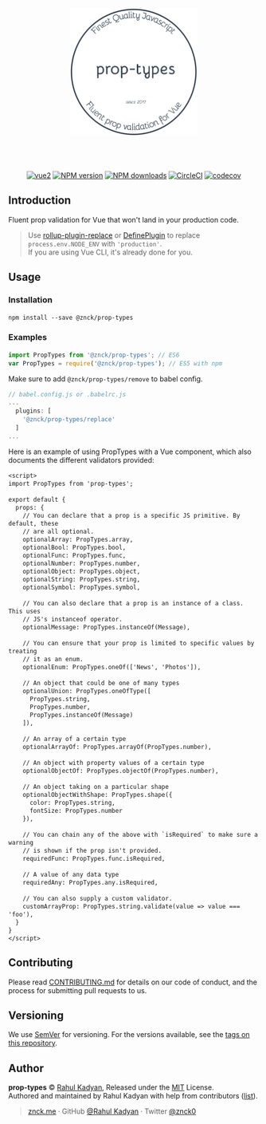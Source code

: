 <div class="text-xs-center" align="center" style="margin: 20px">
  <img src="./logo.png" height="255" alt="prop-types">
</div><br><br>

<div class="text-xs-center" align="center">

  [![vue2](https://img.shields.io/badge/vue-2.x-brightgreen.svg)](https://vuejs.org/)
  [![NPM version](https://img.shields.io/npm/v/@znck/prop-types.svg?style=flat)](https://npmjs.com/package/@znck/prop-types)
  [![NPM downloads](https://img.shields.io/npm/dm/@znck/prop-types.svg?style=flat)](https://npmjs.com/package/@znck/prop-types)
  [![CircleCI](https://circleci.com/gh/znck/prop-types/tree/master.svg?style=shield)](https://circleci.com/gh/znck/prop-types/tree/master)
  [![codecov](https://codecov.io/gh/znck/prop-types/branch/master/graph/badge.svg)](https://codecov.io/gh/znck/prop-types)

</div>

## Introduction

Fluent prop validation for Vue that won't land in your production code.

> Use [rollup-plugin-replace](https://github.com/rollup/rollup-plugin-replace) or [DefinePlugin](https://webpack.js.org/plugins/define-plugin/) to replace `process.env.NODE_ENV`  with `'production'`.  
> If you are using Vue CLI, it's already done for you.

## Usage

### Installation

```shell
npm install --save @znck/prop-types
```

### Examples

```js
import PropTypes from '@znck/prop-types'; // ES6
var PropTypes = require('@znck/prop-types'); // ES5 with npm
```

Make sure to add `@znck/prop-types/remove` to babel config.

```js
// babel.config.js or .babelrc.js
...
  plugins: [
    '@znck/prop-types/replace'
  ]
...
```

Here is an example of using PropTypes with a Vue component, which also
documents the different validators provided:

<!-- Example borrowed from facebook/prop-types -->

```vue
<script>
import PropTypes from 'prop-types';

export default {
  props: {
    // You can declare that a prop is a specific JS primitive. By default, these
    // are all optional.
    optionalArray: PropTypes.array,
    optionalBool: PropTypes.bool,
    optionalFunc: PropTypes.func,
    optionalNumber: PropTypes.number,
    optionalObject: PropTypes.object,
    optionalString: PropTypes.string,
    optionalSymbol: PropTypes.symbol,

    // You can also declare that a prop is an instance of a class. This uses
    // JS's instanceof operator.
    optionalMessage: PropTypes.instanceOf(Message),

    // You can ensure that your prop is limited to specific values by treating
    // it as an enum.
    optionalEnum: PropTypes.oneOf(['News', 'Photos']),

    // An object that could be one of many types
    optionalUnion: PropTypes.oneOfType([
      PropTypes.string,
      PropTypes.number,
      PropTypes.instanceOf(Message)
    ]),

    // An array of a certain type
    optionalArrayOf: PropTypes.arrayOf(PropTypes.number),

    // An object with property values of a certain type
    optionalObjectOf: PropTypes.objectOf(PropTypes.number),

    // An object taking on a particular shape
    optionalObjectWithShape: PropTypes.shape({
      color: PropTypes.string,
      fontSize: PropTypes.number
    }),

    // You can chain any of the above with `isRequired` to make sure a warning
    // is shown if the prop isn't provided.
    requiredFunc: PropTypes.func.isRequired,

    // A value of any data type
    requiredAny: PropTypes.any.isRequired,

    // You can also supply a custom validator.
    customArrayProp: PropTypes.string.validate(value => value === 'foo'),
  }
}
</script>
```

## Contributing

Please read [CONTRIBUTING.md](CONTRIBUTING.md) for details on our code of conduct, and the process for submitting pull requests to us.

## Versioning

We use [SemVer](http://semver.org/) for versioning. For the versions available, see the [tags on this repository](https://github.com/znck/prop-types/releases).

## Author

**prop-types** © [Rahul Kadyan](https://github.com/znck), Released under the [MIT](./LICENSE) License.<br>
Authored and maintained by Rahul Kadyan with help from contributors ([list](https://github.com/znck/prop-types-temp/contributors)).

> [znck.me](https://znck.me) · GitHub [@Rahul Kadyan](https://github.com/znck) · Twitter [@znck0](https://twitter.com/@znck0)
